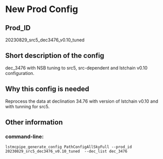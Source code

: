# New Prod Config

## Prod_ID

20230829_src5_dec3476_v0.10_tuned

## Short description of the config

dec_3476 with NSB tuning to src5, src-dependent and lstchain v0.10 configuration.

## Why this config is needed

Reprocess the data at declination 34.76 with version of lstchain v0.10 and with tunning for src5.

## Other information


### command-line:
```
lstmcpipe_generate_config PathConfigAllSkyFull --prod_id 20230829_src5_dec3476_v0.10_tuned  --dec_list dec_3476
```
